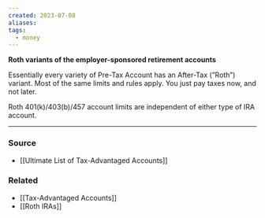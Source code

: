 ```yaml
---
created: 2023-07-08
aliases: 
tags:
  - money
---
```

**Roth variants of the employer-sponsored retirement accounts**

Essentially every variety of Pre-Tax Account has an After-Tax (”Roth”) variant. Most of the same limits and rules apply. You just pay taxes now, and not later.

Roth 401(k)/403(b)/457 account limits are independent of either type of IRA account.

---

### Source
- [[Ultimate List of Tax-Advantaged Accounts]]

### Related
- [[Tax-Advantaged Accounts]] 
- [[Roth IRAs]]